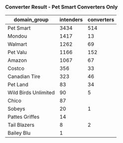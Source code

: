 ### Converter Result - Pet Smart Converters Only

| domain_group          | intenders | converters |
|-----------------------|-----------|------------|
| Pet Smart             | 3434      | 514        |
| Mondou                | 1417      | 13         |
| Walmart               | 1262      | 69         |
| Pet Valu              | 1166      | 152        |
| Amazon                | 1067      | 67         |
| Costco                | 356       | 33         |
| Canadian Tire         | 323       | 46         |
| Pet Land              | 83        | 34         |
| Wild Birds Unlimited  | 90        | 5          |
| Chico                 | 87        |            |
| Sobeys                | 20        | 1          |
| Pattes Griffes        | 14        |            |
| Tail Blazers          | 8         | 2          |
| Bailey Blu            | 1         |            |
